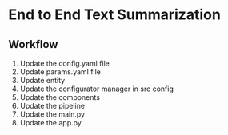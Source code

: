 # End to End Text Summarization

## Workflow

1. Update the config.yaml file
2. Update params.yaml file
3. Update entity 
4. Update the configurator manager in src config
5. Update the components
6. Update the pipeline 
7. Update the main.py
8. Update the app.py
